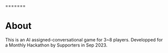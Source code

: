 
=======
# About
This is an AI assigned-conversational game for 3~8 players. Developped for a Monthly Hackathon by Supporters in Sep 2023.


